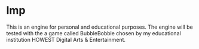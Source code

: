 # Imp
This is an engine for personal and educational purposes. 
The engine will be tested with the a game called BubbleBobble 
chosen by my educational institution HOWEST Digital Arts & Entertainment.

